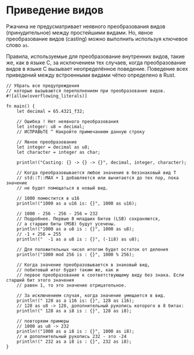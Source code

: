 # Приведение видов

Ржачина не предусматривает неявного преобразования видов (принудительное) между простейшими видами.
Но, явное преобразование видов (casting) можно выполнить используя ключевое слово `as`.

Правила, используемые для преобразование внутренних видов, такие же, как в языке C,
за исключением тех случаев, когда преобразование видов в языке C
вызывает неопределённое поведение.
Поведение всех приведений между встроенными видами чётко определено в Rust.

```rust,editable,ignore,mdbook-runnable
// Убрать все предупреждения
// которые вызываются переполнением при преобразование видов.
#![allow(overflowing_literals)]

fn main() {
    let decimal = 65.4321_f32;

    // Ошибка ! Нет неявного преобразования
    let integer: u8 = decimal;
    // ИСПРАВЬТЕ ^ Накройте примечанием данную строку

    // Явное преобразование
    let integer = decimal as u8;
    let character = integer as char;

    println!("Casting: {} -> {} -> {}", decimal, integer, character);

    // Когда преобразовывается любое значение в беззнаковый вид T
    // std::T::MAX + 1 добавляется или вычитается до тех пор, пока значение
    // не будет помещаться в новый вид.

    // 1000 поместится в u16
    println!("1000 as a u16 is: {}", 1000 as u16);

    // 1000 - 256 - 256 - 256 = 232
    // Подробнее. Первые 8 младших битов (LSB) сохраняются,
    // а старшие биты (MSB) будут усечены.
    println!("1000 as a u8 is : {}", 1000 as u8);
    // -1 + 256 = 255
    println!("  -1 as a u8 is : {}", (-1i8) as u8);

    // Для положительных чисел итогом будет остаток от деления
    println!("1000 mod 256 is : {}", 1000 % 256);

    // Когда значение преобразовывается в знаковый вид,
    // побитовый итог будет таким же, как и
    // первое преобразование к соответствующему виду без знака. Если старший бит этого значения
    // равен 1, то это значение отрицательное.

    // За исключением случая, когда значение умещается в вид.
    println!(" 128 as a i16 is: {}", 128 as i16);
    // 128 as u8 -> 128, дополнительный рукопись которого в 8 битах:
    println!(" 128 as a i8 is : {}", 128 as i8);

    // повторяем примеры
    // 1000 as u8 -> 232
    println!("1000 as a i8 is : {}", 1000 as i8);
    // и дополнительный рукопись 232 - это -24
    println!(" 232 as a i8 is : {}", 232 as i8);
}
```
